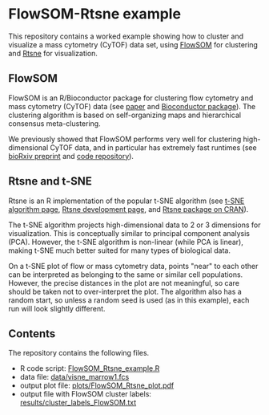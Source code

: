 # FlowSOM-Rtsne example

This repository contains a worked example showing how to cluster and visualize a mass cytometry (CyTOF) data set, using [FlowSOM](http://bioconductor.org/packages/release/bioc/html/FlowSOM.html) for clustering and [Rtsne](https://github.com/jkrijthe/Rtsne) for visualization.


## FlowSOM

FlowSOM is an R/Bioconductor package for clustering flow cytometry and mass cytometry (CyTOF) data (see [paper](http://www.ncbi.nlm.nih.gov/pubmed/25573116) and [Bioconductor package](http://bioconductor.org/packages/release/bioc/html/FlowSOM.html)). The clustering algorithm is based on self-organizing maps and hierarchical consensus meta-clustering.

We previously showed that FlowSOM performs very well for clustering high-dimensional CyTOF data, and in particular has extremely fast runtimes (see [bioRxiv preprint](http://biorxiv.org/content/early/2016/09/08/047613) and [code repository](https://github.com/lmweber/cytometry-clustering-comparison)).


## Rtsne and t-SNE

Rtsne is an R implementation of the popular t-SNE algorithm (see [t-SNE algorithm page](https://lvdmaaten.github.io/tsne/), [Rtsne development page](https://github.com/jkrijthe/Rtsne), and [Rtsne package on CRAN](https://cran.r-project.org/web/packages/Rtsne/index.html)).

The t-SNE algorithm projects high-dimensional data to 2 or 3 dimensions for visualization. This is conceptually similar to principal component analysis (PCA). However, the t-SNE algorithm is non-linear (while PCA is linear), making t-SNE much better suited for many types of biological data.

On a t-SNE plot of flow or mass cytometry data, points "near" to each other can be interpreted as belonging to the same or similar cell populations. However, the precise distances in the plot are not meaningful, so care should be taken not to over-interpret the plot. The algorithm also has a random start, so unless a random seed is used (as in this example), each run will look slightly different.


## Contents

The repository contains the following files.

- R code script: [FlowSOM_Rtsne_example.R](FlowSOM_Rtsne_example.R)
- data file: [data/visne_marrow1.fcs](data/visne_marrow1.fcs)
- output plot file: [plots/FlowSOM_Rtsne_plot.pdf](plots/FlowSOM_Rtsne_plot.pdf)
- output file with FlowSOM cluster labels: [results/cluster_labels_FlowSOM.txt](results/cluster_labels_FlowSOM.txt)



